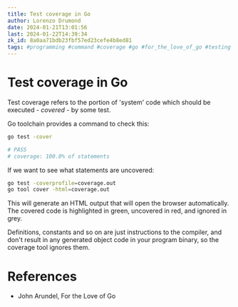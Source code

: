 ```yaml
---
title: Test coverage in Go
author: Lorenzo Drumond
date: 2024-01-21T13:01:56
last: 2024-01-22T14:39:34
zk_id: 8a0aa71bdb23fbf57ed23cefe4b8ed81
tags: #programming #command #coverage #go #for_the_love_of_go #testing
---
```



# Test coverage in Go
Test coverage refers to the portion of 'system' code which should be executed - _covered_ - by some test.

Go toolchain provides a command to check this:
```bash
go test -cover

# PASS
# coverage: 100.0% of statements
```

If we want to see what statements are uncovered:
```bash
go test -coverprofile=coverage.out
go tool cover -html=coverage.out
```

This will generate an HTML output that will open the browser automatically. The covered code is highlighted in green, uncovered in red, and ignored in grey.

Definitions, constants and so on are just instructions to the compiler, and don't result in any generated object code in your program binary, so the coverage tool ignores them.

# References
- John Arundel, For the Love of Go
